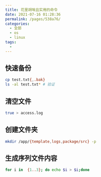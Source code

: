 ```yaml
---
title: 花里胡哨且实用的命令
date: 2021-07-16 01:28:36
permalink: /pages/538a76/
categories: 
  - 全部
  - os
  - linux
tags: 
  - 
---
```


## 快速备份

```bash
cp test.txt{,.bak}
ls -al test.txt* # 验证
```



## 清空文件

```bash
true > access.log
```



## 创建文件夹

```bash
mkdir /app/{template,logs,package/src} -p
```



## 生成序列文件内容

```bash
for i in  {1..3}; do echo $i > $i;done
```

